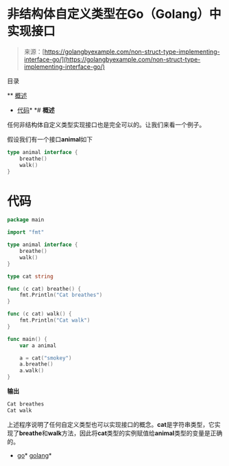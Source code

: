 <!--yml

类别：未分类

日期：2024-10-13 06:22:52

-->

# 非结构体自定义类型在Go（Golang）中实现接口

> 来源：[https://golangbyexample.com/non-struct-type-implementing-interface-go/](https://golangbyexample.com/non-struct-type-implementing-interface-go/)

目录

**   [概述](#Overview "Overview")

+   [代码](#Code "Code")*  *# **概述**

任何非结构体自定义类型实现接口也是完全可以的。让我们来看一个例子。

假设我们有一个接口**animal**如下

```go
type animal interface {
    breathe()
    walk()
}
```

# **代码**

```go
package main

import "fmt"

type animal interface {
	breathe()
	walk()
}

type cat string

func (c cat) breathe() {
	fmt.Println("Cat breathes")
}

func (c cat) walk() {
	fmt.Println("Cat walk")
}

func main() {
	var a animal

	a = cat("smokey")
	a.breathe()
	a.walk()
}
```

**输出**

```go
Cat breathes
Cat walk
```

上述程序说明了任何自定义类型也可以实现接口的概念。**cat**是字符串类型，它实现了**breathe**和**walk**方法，因此将**cat**类型的实例赋值给**animal**类型的变量是正确的。

+   [go](https://golangbyexample.com/tag/go/)*   [golang](https://golangbyexample.com/tag/golang/)*
